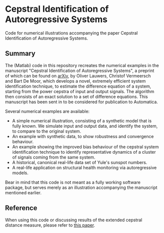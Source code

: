 # Cepstral Identification of Autoregressive Systems
Code for numerical illustrations accompanying the paper Cepstral Identification of Autoregressive Systems.
## Summary
The (Matlab) code in this repository recreates the numerical examples in the manuscript "Cepstral Identification of Autoregressive Systems", a preprint of which can be found on [arXiv](placeholder), by Oliver Lauwers, Christof Vermeersch and Bart De Moor, which develops a novel, extremely efficient system identification technique, to estimate the difference equation of a system, starting from the power cepstra of input and output signals. The algorithm then consists of an exact solution to a set of difference equations.
This manuscript has been sent in to be considered for publication to Automatica.

Several numerical examples are available:
 - A simple numerical illustration, consisting of a synthetic model that is fully known. We simulate input and output data, and identify the system, to compare to the original system.
 - An example with synthetic data, to show robustness and convergence behaviour. 
 - An example showing the improved bias behaviour of the cepstral system identification technique to identify representative dynamics of a cluster of signals coming from the same system.
 - A historical, canonical real-life data set of Yule's sunspot numbers.
 - A real-life application on structural health monitoring via autoregressive models.

Bear in mind that this code is not meant as a fully working software package, but serves merely as an illustration accompanying the manuscript mentioned earlier.

## Reference
When using this code or discussing results of the extended cepstral distance measure, please refer to [this paper](placeholder).
